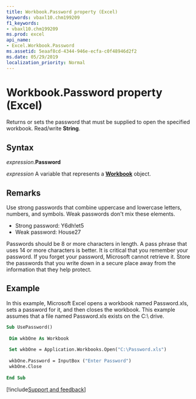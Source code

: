 ```yaml
---
title: Workbook.Password property (Excel)
keywords: vbaxl10.chm199209
f1_keywords:
- vbaxl10.chm199209
ms.prod: excel
api_name:
- Excel.Workbook.Password
ms.assetid: 5eaaf8cd-4344-946e-ecfa-c0f48946d2f2
ms.date: 05/29/2019
localization_priority: Normal
---
```



# Workbook.Password property (Excel)

Returns or sets the password that must be supplied to open the specified workbook. Read/write **String**.


## Syntax

_expression_.**Password**

_expression_ A variable that represents a **[Workbook](Excel.Workbook.md)** object.


## Remarks

Use strong passwords that combine uppercase and lowercase letters, numbers, and symbols. Weak passwords don't mix these elements. 

- Strong password: Y6dh!et5
- Weak password: House27

Passwords should be 8 or more characters in length. A pass phrase that uses 14 or more characters is better. It is critical that you remember your password. If you forget your password, Microsoft cannot retrieve it. Store the passwords that you write down in a secure place away from the information that they help protect. 


## Example

In this example, Microsoft Excel opens a workbook named Password.xls, sets a password for it, and then closes the workbook. This example assumes that a file named Password.xls exists on the C:\ drive.

```vb
Sub UsePassword() 
 
 Dim wkbOne As Workbook 
 
 Set wkbOne = Application.Workbooks.Open("C:\Password.xls") 
 
 wkbOne.Password = InputBox ("Enter Password") 
 wkbOne.Close 
 
End Sub
```



[!include[Support and feedback](~/includes/feedback-boilerplate.md)]
